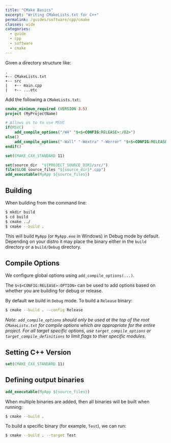 ```yaml
---
title: "CMake Basics"
excerpt: "Writing CMakeLists.txt for C++"
permalink: /guides/software/cpp/cmake
classes: wide
categories:
  - guide
  - cpp
  - software
  - cmake
---
```


Given a directory structure like:
```
.
+-- CMakeLists.txt
+-- src
|   +-- main.cpp
|   +-- ...etc
```

Add the following a `CMakeLists.txt`:
```cmake
cmake_minimum_required (VERSION 3.5)
project (MyProjectName)

# Allows us to to use MSVC
if(MSVC)
    add_compile_options("/W4" "$<$<CONFIG:RELEASE>:/O2>")
else()
    add_compile_options("-Wall" "-Wextra" "-Werror" "$<$<CONFIG:RELEASE>:-O3>")
endif()

set(CMAKE_CXX_STANDARD 11)

set(source_dir  "${PROJECT_SOURCE_DIR}/src/")
file(GLOB source_files "${source_dir}*.cpp")
add_executable(MyApp ${source_files})
```

## Building

When building from the command line:
```bash
$ mkdir build
$ cd build
$ cmake ../
$ cmake --build .
```

This will build `MyApp` (or `MyApp.exe` in Windows) in Debug mode by default. Depending on your distro it may place the binary either in the `build` directory or a `build/Debug` directory.

## Compile Options

We configure global options using `add_compile_options(...)`.

The `$<$<CONFIG:RELEASE>:OPTION>` can be used to add options based on whether you are building for debug or release.

By default we build in `Debug` mode. To build a `Release` binary:
```bash
$ cmake --build . --config Release
```

*Note: `add_compile_options` should only be used at the top of the root `CMakeLists.txt` for compile options which are appropriate for the entire project. For all target specific options, use `target_compile_options` or `target_compile_definitions` to limit flags to thier specific modules.*

## Setting C++ Version

```cmake
set(CMAKE_CXX_STANDARD 11)
```

## Defining output binaries

```cmake
add_executable(MyApp ${source_files})
```

When multiple binaries are added, then all binaries will be built when running:
```bash
$ cmake --build .
```

To build a specific binary (for example, `Test`), we can run:
```bash
$ cmake --build . --target Test
```